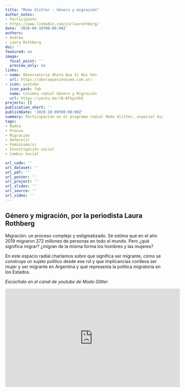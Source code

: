 ```yaml
---
title: "Modo Glitter - Género y migración"
author_notes:
- Participante
- https://www.linkedin.com/in/laurothberg/
date: '2020-09-16T00:00:00Z'
authors:
- Andrea
- Laura Rothberg
doi: ''
featured: no
image:
  focal_point: ''
  preview_only: no
links:
- name: Observatorio Ahora Que Si Nos Ven
  url: https://ahoraquesinosven.com.ar/
- icon: youtube
  icon_pack: fab
  name: Columna radial Género y Migración
  url: https://youtu.be/rB-KFkpzXkE
projects: []
publication_short: ''
publishDate: '2020-10-09T00:00:00Z'
summary: Participación en el programa radial Modo Glitter, especial migración y género.
tags:
- Radio
- Prensa
- Migración
- Género(s)
- Feminismo(s)
- Investigación social
- Cambio Social

url_code: ''
url_dataset: ''
url_pdf: ''
url_poster: ''
url_project: ''
url_slides: ''
url_source: ''
url_video: '' 
---
```



## Género y migración, por la periodista Laura Rothberg

Migración: un proceso complejo y estigmatizado. Se estima que en el año 2019 migraron 272 millones de personas en todo el mundo. Pero ¿qué significa migrar? ¿migran de la misma forma los hombres y las mujeres?


En este espacio radial charlamos sobre que significa ser migrante, cómo se construye un sujeto político desde ese rol y que implicancias conlleva ser mujer y ser migrante en Argentina y qué representa la política migratoria en los Estados.

*Escúchalo en el canal de youtube de Modo Glitter* 

<iframe width="560" height="315" src="https://www.youtube.com/embed/rB-KFkpzXkE" frameborder="0" allow="accelerometer; autoplay; clipboard-write; encrypted-media; gyroscope; picture-in-picture" allowfullscreen></iframe>


 





